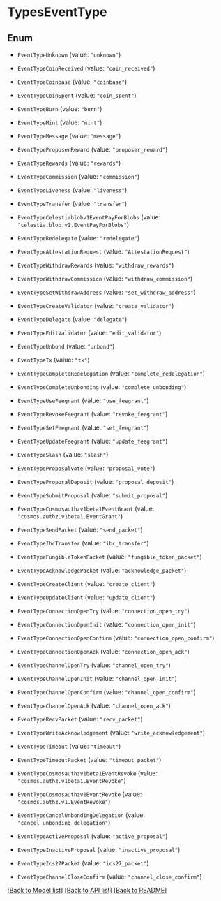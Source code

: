 # TypesEventType

## Enum


* `EventTypeUnknown` (value: `"unknown"`)

* `EventTypeCoinReceived` (value: `"coin_received"`)

* `EventTypeCoinbase` (value: `"coinbase"`)

* `EventTypeCoinSpent` (value: `"coin_spent"`)

* `EventTypeBurn` (value: `"burn"`)

* `EventTypeMint` (value: `"mint"`)

* `EventTypeMessage` (value: `"message"`)

* `EventTypeProposerReward` (value: `"proposer_reward"`)

* `EventTypeRewards` (value: `"rewards"`)

* `EventTypeCommission` (value: `"commission"`)

* `EventTypeLiveness` (value: `"liveness"`)

* `EventTypeTransfer` (value: `"transfer"`)

* `EventTypeCelestiablobv1EventPayForBlobs` (value: `"celestia.blob.v1.EventPayForBlobs"`)

* `EventTypeRedelegate` (value: `"redelegate"`)

* `EventTypeAttestationRequest` (value: `"AttestationRequest"`)

* `EventTypeWithdrawRewards` (value: `"withdraw_rewards"`)

* `EventTypeWithdrawCommission` (value: `"withdraw_commission"`)

* `EventTypeSetWithdrawAddress` (value: `"set_withdraw_address"`)

* `EventTypeCreateValidator` (value: `"create_validator"`)

* `EventTypeDelegate` (value: `"delegate"`)

* `EventTypeEditValidator` (value: `"edit_validator"`)

* `EventTypeUnbond` (value: `"unbond"`)

* `EventTypeTx` (value: `"tx"`)

* `EventTypeCompleteRedelegation` (value: `"complete_redelegation"`)

* `EventTypeCompleteUnbonding` (value: `"complete_unbonding"`)

* `EventTypeUseFeegrant` (value: `"use_feegrant"`)

* `EventTypeRevokeFeegrant` (value: `"revoke_feegrant"`)

* `EventTypeSetFeegrant` (value: `"set_feegrant"`)

* `EventTypeUpdateFeegrant` (value: `"update_feegrant"`)

* `EventTypeSlash` (value: `"slash"`)

* `EventTypeProposalVote` (value: `"proposal_vote"`)

* `EventTypeProposalDeposit` (value: `"proposal_deposit"`)

* `EventTypeSubmitProposal` (value: `"submit_proposal"`)

* `EventTypeCosmosauthzv1beta1EventGrant` (value: `"cosmos.authz.v1beta1.EventGrant"`)

* `EventTypeSendPacket` (value: `"send_packet"`)

* `EventTypeIbcTransfer` (value: `"ibc_transfer"`)

* `EventTypeFungibleTokenPacket` (value: `"fungible_token_packet"`)

* `EventTypeAcknowledgePacket` (value: `"acknowledge_packet"`)

* `EventTypeCreateClient` (value: `"create_client"`)

* `EventTypeUpdateClient` (value: `"update_client"`)

* `EventTypeConnectionOpenTry` (value: `"connection_open_try"`)

* `EventTypeConnectionOpenInit` (value: `"connection_open_init"`)

* `EventTypeConnectionOpenConfirm` (value: `"connection_open_confirm"`)

* `EventTypeConnectionOpenAck` (value: `"connection_open_ack"`)

* `EventTypeChannelOpenTry` (value: `"channel_open_try"`)

* `EventTypeChannelOpenInit` (value: `"channel_open_init"`)

* `EventTypeChannelOpenConfirm` (value: `"channel_open_confirm"`)

* `EventTypeChannelOpenAck` (value: `"channel_open_ack"`)

* `EventTypeRecvPacket` (value: `"recv_packet"`)

* `EventTypeWriteAcknowledgement` (value: `"write_acknowledgement"`)

* `EventTypeTimeout` (value: `"timeout"`)

* `EventTypeTimeoutPacket` (value: `"timeout_packet"`)

* `EventTypeCosmosauthzv1beta1EventRevoke` (value: `"cosmos.authz.v1beta1.EventRevoke"`)

* `EventTypeCosmosauthzv1EventRevoke` (value: `"cosmos.authz.v1.EventRevoke"`)

* `EventTypeCancelUnbondingDelegation` (value: `"cancel_unbonding_delegation"`)

* `EventTypeActiveProposal` (value: `"active_proposal"`)

* `EventTypeInactiveProposal` (value: `"inactive_proposal"`)

* `EventTypeIcs27Packet` (value: `"ics27_packet"`)

* `EventTypeChannelCloseConfirm` (value: `"channel_close_confirm"`)


[[Back to Model list]](../README.md#documentation-for-models) [[Back to API list]](../README.md#documentation-for-api-endpoints) [[Back to README]](../README.md)


